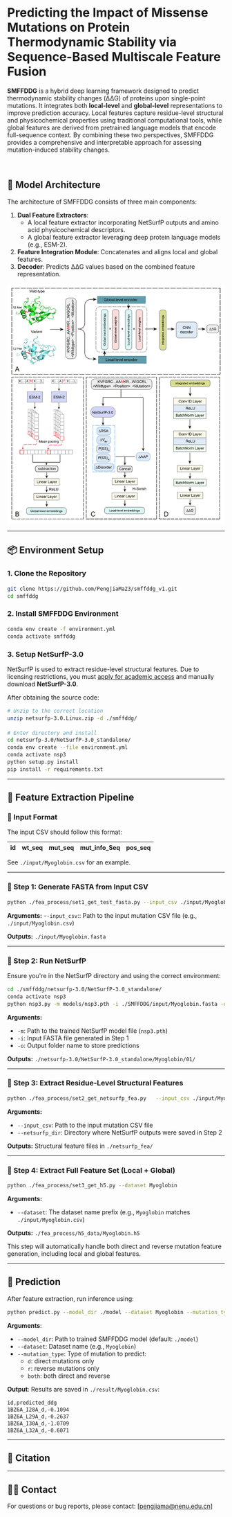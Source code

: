 
# Predicting the Impact of Missense Mutations on Protein Thermodynamic Stability via Sequence-Based Multiscale Feature Fusion

**SMFFDDG** is a hybrid deep learning framework designed to predict thermodynamic stability changes (ΔΔG) of proteins upon single-point mutations. It integrates both **local-level** and **global-level** representations to improve prediction accuracy. Local features capture residue-level structural and physicochemical properties using traditional computational tools, while global features are derived from pretrained language models that encode full-sequence context. By combining these two perspectives, SMFFDDG provides a comprehensive and interpretable approach for assessing mutation-induced stability changes.

<br>

## 🧠 Model Architecture

The architecture of SMFFDDG consists of three main components:
1. **Dual Feature Extractors**: 
   - A local feature extractor incorporating NetSurfP outputs and amino acid physicochemical descriptors.
   - A global feature extractor leveraging deep protein language models (e.g., ESM-2).
2. **Feature Integration Module**: Concatenates and aligns local and global features.
3. **Decoder**: Predicts ΔΔG values based on the combined feature representation.



![SMFFDDG Architecture](./image/method.png)

---

## 📦 Environment Setup

### 1. Clone the Repository

```bash
git clone https://github.com/PengjiaMa23/smffddg_v1.git
cd smffddg
```

### 2. Install SMFFDDG Environment

```bash
conda env create -f environment.yml
conda activate smffddg
```

### 3. Setup NetSurfP-3.0

NetSurfP is used to extract residue-level structural features. Due to licensing restrictions, you must [apply for academic access](https://services.healthtech.dtu.dk/services/NetSurfP-3.0/) and manually download **NetSurfP-3.0**.

After obtaining the source code:

```bash
# Unzip to the correct location
unzip netsurfp-3.0.Linux.zip -d ./smffddg/

# Enter directory and install
cd netsurfp-3.0/NetSurfP-3.0_standalone/
conda env create --file environment.yml
conda activate nsp3
python setup.py install
pip install -r requirements.txt
```

---

## 🧪 Feature Extraction Pipeline

### 🔹 Input Format

The input CSV should follow this format:

| id | wt_seq | mut_seq | mut_info_Seq | pos_seq |
|----|--------|---------|---------------|----------|

See `./input/Myoglobin.csv` for an example.

---

### 🔸 Step 1: Generate FASTA from Input CSV

```bash
python ./fea_process/set1_get_test_fasta.py --input_csv ./input/Myoglobin.csv
```
**Arguments:**
-`-input_csv`:: Path to the input mutation CSV file (e.g., `./input/Myoglobin.csv`)

**Outputs:** `./input/Myoglobin.fasta`

---

### 🔸 Step 2: Run NetSurfP

Ensure you're in the NetSurfP directory and using the correct environment:

```bash
cd ./smffddg/netsurfp-3.0/NetSurfP-3.0_standalone/
conda activate nsp3
python nsp3.py -m models/nsp3.pth -i ./SMFFDDG/input/Myoglobin.fasta -o Myoglobin
```
**Arguments:**
- `-m`: Path to the trained NetSurfP model file (`nsp3.pth`)
- `-i`: Input FASTA file generated in Step 1
- `-o`: Output folder name to store predictions

**Outputs:** `./netsurfp-3.0/NetSurfP-3.0_standalone/Myoglobin/01/`

---

### 🔸 Step 3: Extract Residue-Level Structural Features

```bash
python ./fea_process/set2_get_netsurfp_fea.py   --input_csv ./input/Myoglobin.csv   --netsurfp_dir ./netsurfp-3.0/NetSurfP-3.0_standalone/Myoglobin/01
```
**Arguments:**
- `--input_csv`: Path to the input mutation CSV file
- `--netsurfp_dir`: Directory where NetSurfP outputs were saved in Step 2

**Outputs:** Structural feature files in `./netsurfp_fea/`

---

### 🔸 Step 4: Extract Full Feature Set (Local + Global)

```bash
python ./fea_process/set3_get_h5.py --dataset Myoglobin
```

**Arguments:**
- `--dataset`: The dataset name prefix (e.g., `Myoglobin` matches `./input/Myoglobin.csv`)

**Outputs:** `./fea_process/h5_data/Myoglobin.h5`

This step will automatically handle both direct and reverse mutation feature generation, including local and global features.

---

## 🔮 Prediction

After feature extraction, run inference using:

```bash
python predict.py --model_dir ./model --dataset Myoglobin --mutation_type d
```

**Arguments**:
- `--model_dir`: Path to trained SMFFDDG model (default: `./model`)
- `--dataset`: Dataset name (e.g., `Myoglobin`)
- `--mutation_type`: Type of mutation to predict:
  - `d`: direct mutations only
  - `r`: reverse mutations only
  - `both`: both direct and reverse

**Output**:
Results are saved in `./result/Myoglobin.csv`:

```csv
id,predicted_ddg
1BZ6A_I28A_d,-0.1094
1BZ6A_L29A_d,-0.2637
1BZ6A_I30A_d,-1.0709
1BZ6A_L32A_d,-0.6071
```


---

## 📌 Citation


---

## 🧑‍💻 Contact

For questions or bug reports, please contact: [pengjiama@nenu.edu.cn]
